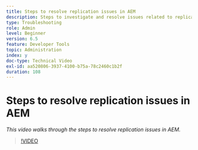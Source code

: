 ```yaml
---
title: Steps to resolve replication issues in AEM
description: Steps to investigate and resolve issues related to replication
type: Troubleshooting
role: Admin
level: Beginner
version: 6.5
feature: Developer Tools
topic: Administration
index: y
doc-type: Technical Video
exl-id: aa520806-3937-4100-b75a-78c2460c1b2f
duration: 108
---
```

# Steps to resolve replication issues in AEM

*This video walks through the steps to resolve replication issues in AEM.*

>[!VIDEO](https://video.tv.adobe.com/v/335471?quality=12&learn=on)
